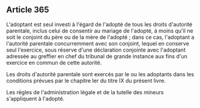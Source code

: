 Article 365
----
L'adoptant est seul investi à l'égard de l'adopté de tous les droits d'autorité
parentale, inclus celui de consentir au mariage de l'adopté, à moins qu'il ne
soit le conjoint du père ou de la mère de l'adopté ; dans ce cas, l'adoptant a
l'autorité parentale concurremment avec son conjoint, lequel en conserve seul
l'exercice, sous réserve d'une déclaration conjointe avec l'adoptant adressée au
greffier en chef du tribunal de grande instance aux fins d'un exercice en commun
de cette autorité.

Les droits d'autorité parentale sont exercés par le ou les adoptants dans les
conditions prévues par le chapitre Ier du titre IX du présent livre.

Les règles de l'administration légale et de la tutelle des mineurs s'appliquent
à l'adopté.
